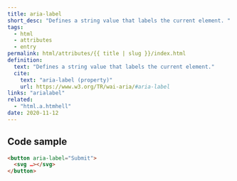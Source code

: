 ```yaml
---
title: aria-label
short_desc: "Defines a string value that labels the current element. "
tags:
  - html
  - attributes
  - entry
permalink: html/attributes/{{ title | slug }}/index.html
definition:
  text: "Defines a string value that labels the current element."
  cite:
    text: "aria-label (property)"
    url: https://www.w3.org/TR/wai-aria/#aria-label
links: "arialabel"
related:
  - "html.a.htmhell"
date: 2020-11-12
---
```


<h2 class="h3"><span>Code sample</span></h2>

```html
<button aria-label="Submit">
  <svg …></svg>
</button>
```
